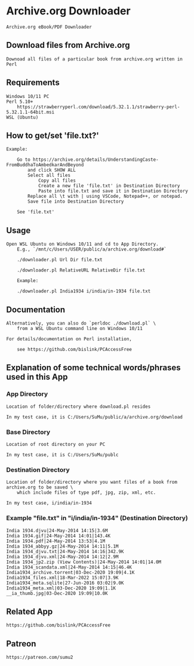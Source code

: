 # Archive.org Downloader 

    Archive.org eBook/PDF Downloader 


## Download files from Archive.org 

	Downoad all files of a particular book from archive.org written in Perl


## Requirements 

	Windows 10/11 PC 
	Perl 5.10+
		https://strawberryperl.com/download/5.32.1.1/strawberry-perl-5.32.1.1-64bit.msi
	WSL (Ubuntu)


## How to get/set 'file.txt?'

	Example:
	
		Go to https://archive.org/details/UnderstandingCaste-FromBuddhaToAmbedkarAndBeyond
			and click SHOW ALL  
			Select all files
				Copy all files 
				Create a new file 'file.txt' in Destination Directory  
				Paste into file.txt and save it in Destination Directory 
			Replace all \t with | using VSCode, Notepad++, or notepad.
			Save file into Destination Directory 

        See 'file.txt'


## Usage 

	Open WSL Ubuntu on Windows 10/11 and cd to App Directory. 
        E.g., `/mnt/c/Users/USER/public/a/archive.org/download#`
    
        ./downloader.pl Url Dir file.txt

        ./downloader.pl RelativeURL RelativeDir file.txt

        Example:

	    ./downloader.pl India1934 i/india/in-1934 file.txt
	

## Documentation

    Alternatively, you can also do `perldoc ./download.pl` \
        from a WSL Ubuntu command line on Windows 10/11

    For details/documentation on Perl installation, 
    
        see https://github.com/bislink/PCAccessFree


## Explanation of some technical words/phrases used in this App


### App Directory

    Location of folder/directory where download.pl resides

    In my test case, it is C:/Users/SuMu/public/a/archive.org/download


### Base Directory

    Location of root directory on your PC

    In my test case, it is C:/Users/SuMu/publc


### Destination Directory

    Location of folder/directory where you want files of a book from archive.org to be saved \
        which include files of type pdf, jpg, zip, xml, etc. 

    In my test case, i/india/in-1934


### Example "file.txt" in "i/india/in-1934" (Destination Directory)

    India 1934.djvu|24-May-2014 14:15|3.6M
    India 1934.gif|24-May-2014 14:01|143.4K
    India 1934.pdf|24-May-2014 13:53|4.1M
    India 1934_abbyy.gz|24-May-2014 14:11|5.1M
    India 1934_djvu.txt|24-May-2014 14:16|342.9K
    India 1934_djvu.xml|24-May-2014 14:12|2.9M
    India 1934_jp2.zip (View Contents)|24-May-2014 14:01|14.0M
    India 1934_scandata.xml|24-May-2014 14:15|46.4K
    India1934_archive.torrent|03-Dec-2020 19:09|4.1K
    India1934_files.xml|18-Mar-2022 15:07|3.9K
    India1934_meta.sqlite|27-Jun-2016 03:02|9.0K
    India1934_meta.xml|03-Dec-2020 19:09|1.1K
    __ia_thumb.jpg|03-Dec-2020 19:09|10.0K


## Related App

    https://github.com/bislink/PCAccessFree

## Patreon

    https://patreon.com/sumu2

